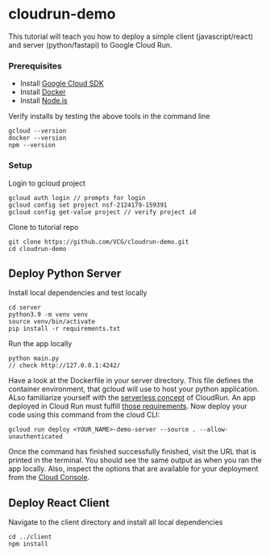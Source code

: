 # cloudrun-demo

This tutorial will teach you how to deploy a simple client (javascript/react) and server (python/fastapi) to Google Cloud Run.

### Prerequisites

* Install [Google Cloud SDK](https://cloud.google.com/sdk/docs/install)
* Install [Docker](https://docs.docker.com/get-docker/)
* Install [Node.js](https://nodejs.org/en/download/)

Verify installs by testing the above tools in the command line
```
gcloud --version
docker --version
npm --version
```

### Setup

Login to gcloud project

```
gcloud auth login // prompts for login
gcloud config set project nsf-2124179-159391
gcloud config get-value project // verify project id
```

Clone to tutorial repo

```
git clone https://github.com/VCG/cloudrun-demo.git
cd cloudrun-demo
```

## Deploy Python Server

Install local dependencies and test locally

```
cd server
python3.9 -m venv venv
source venv/bin/activate
pip install -r requirements.txt
```

Run the app locally

```
python main.py
// check http://127.0.0.1:4242/
```

Have a look at the Dockerfile in your server directory. This file defines the container environment, that gcloud will use to host your python application. ALso familiarize yourself with the [serverless concept](https://en.wikipedia.org/wiki/Serverless_computing) of CloudRun. An app deployed in Cloud Run must fulfill [those requirements](https://cloud.google.com/run/docs/fit-for-run). Now deploy your code using this command from the cloud CLI:

```
gcloud run deploy <YOUR_NAME>-demo-server --source . --allow-unauthenticated
```

Once the command has finished successfully finished, visit the URL that is printed in the terminal. You should see the same output as when you ran the app locally. Also, inspect the options that are available for your deployment from the [Cloud Console](https://console.cloud.google.com/run?referrer=search&project=nsf-2124179-159391).

## Deploy React Client

Navigate to the client directory and install all local dependencies

```
cd ../client
npm install

```
